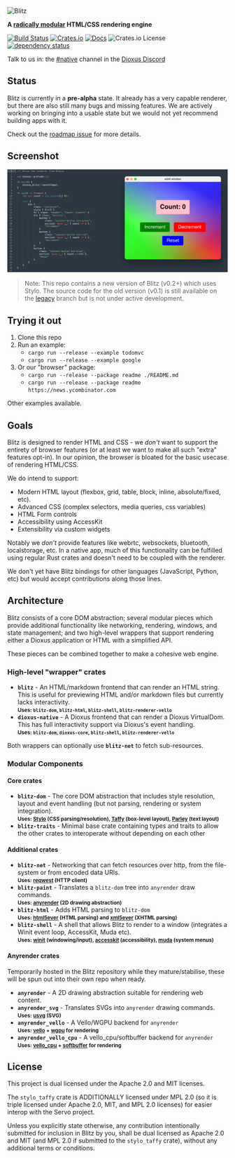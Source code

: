 <p>
<picture >
  <source media="(prefers-color-scheme: dark)" srcset="https://blitz-website.fly.dev/static/blitz-logo-with-text3-white.svg">
  <img height="70" alt="Blitz" src="https://blitz-website.fly.dev/static/blitz-logo-with-text3.svg">
</picture>
</p>

**A [radically modular](https://github.com/DioxusLabs/blitz?tab=readme-ov-file#architecture) HTML/CSS rendering engine**

[![Build Status](https://github.com/dioxuslabs/blitz/actions/workflows/ci.yml/badge.svg)](https://github.com/dioxuslabs/blitz/actions)
[![Crates.io](https://img.shields.io/crates/v/blitz.svg)](https://crates.io/crates/blitz)
[![Docs](https://docs.rs/blitz/badge.svg)](https://docs.rs/blitz)
![Crates.io License](https://img.shields.io/crates/l/blitz)
[![dependency status](https://deps.rs/repo/github/dioxuslabs/blitz/status.svg)](https://deps.rs/repo/github/dioxuslabs/blitz)

Talk to us in: the [#native](https://discord.gg/AnNPqT95pu) channel in the [Dioxus Discord](https://discord.gg/AnNPqT95pu)

## Status

Blitz is currently in a **pre-alpha** state. It already has a very capable renderer, but there are also still many bugs and missing features. We are actively working on bringing into a usable state but we would not yet recommend building apps with it.

Check out the [roadmap issue](https://github.com/DioxusLabs/blitz/issues/119) for more details. 

## Screenshot

![screenshot](https://raw.githubusercontent.com/DioxusLabs/screenshots/main/blitz/counter-example.png)


> Note: This repo contains a new version of Blitz (v0.2+) which uses Stylo. The source code for the old version (v0.1) is still available on the [legacy](https://github.com/DioxusLabs/blitz/tree/legacy) branch but is not under active development.


## Trying it out

1. Clone this repo
2. Run an example:
    - `cargo run --release --example todomvc`
    - `cargo run --release --example google`
3. Or our "browser" package:
    - `cargo run --release --package readme ./README.md`
    - `cargo run --release --package readme https://news.ycombinator.com`

Other examples available.

## Goals

Blitz is designed to render HTML and CSS - we *don't* want to support the entirety of browser features (or at least we want to make all such "extra" features opt-in). In our opinion, the browser is bloated for the basic usecase of rendering HTML/CSS.

We do intend to support:

- Modern HTML layout (flexbox, grid, table, block, inline, absolute/fixed, etc).
- Advanced CSS (complex selectors, media queries, css variables)
- HTML Form controls
- Accessibility using AccessKit
- Extensibility via custom widgets

Notably we *don't* provide features like webrtc, websockets, bluetooth, localstorage, etc. In a native app, much of this functionality can be fulfilled using regular Rust crates and doesn't need to be coupled with the renderer.

We don't yet have Blitz bindings for other languages (JavaScript, Python, etc) but would accept contributions along those lines.

## Architecture

Blitz consists of a core DOM abstraction; several modular pieces which provide additional functionality like networking, rendering, windows, and state management; and two high-level wrappers that support rendering either a Dioxus application or HTML with a simplified API.

These pieces can be combined together to make a cohesive web engine.

### High-level "wrapper" crates

- **`blitz`** - An HTML/markdown frontend that can render an HTML string. This is useful for previewing HTML and/or markdown files but currently lacks interactivity.
<br /><small><b>Uses: `blitz-dom`, `blitz-html`, `blitz-shell`, `blitz-renderer-vello`</b></small>
- **`dioxus-native`** - A Dioxus frontend that can render a Dioxus VirtualDom. This has full interactivity support via Dioxus's event handling.
<br /><small><b>Uses: `blitz-dom`, `dioxus-core`, `blitz-shell`, `blitz-renderer-vello`</b></small>

Both wrappers can optionally use <b>`blitz-net`</b> to fetch sub-resources.

### Modular Components

#### Core crates

- **`blitz-dom`** - The core DOM abstraction that includes style resolution, layout and event handling (but not parsing, rendering or system integration).
<br /><small><b>Uses: [Stylo](https://github.com/servo/stylo) (CSS parsing/resolution), [Taffy](https://github.com/DioxusLabs/taffy) (box-level layout), [Parley](https://github.com/linebender/parley) (text layout)</b></small>
- **`blitz-traits`** - Minimal base crate containing types and traits to allow the other crates to interoperate without depending on each other

#### Additional crates

- **`blitz-net`** -  Networking that can fetch resources over http, from the file-system or from encoded data URIs.
<br /><small><b>Uses: [reqwest](https://github.com/seanmonstar/reqwest) (HTTP client)</b></small>
- **`blitz-paint`** - Translates a `blitz-dom` tree into `anyrender` draw commands.
<br /><small><b>Uses: [anyrender](https://github.com/DioxusLabs/blitz/tree/main/packages/anyrender) (2D drawing abstraction)</b></small>
- **`blitz-html`** -  Adds HTML parsing to `blitz-dom`
<br /><small><b>Uses: [html5ever](https://github.com/servo/html5ever) (HTML parsing) and [xml5ever](https://github.com/servo/html5ever/tree/main/xml5ever) (XHTML parsing)</b></small>
- **`blitz-shell`** - A shell that allows Blitz to render to a window (integrates a Winit event loop, AccessKit, Muda etc).
<br /><small><b>Uses: [winit](https://github.com/rust-windowing/winit) (windowing/input), [accesskit](https://github.com/AccessKit/accesskit) (accessibility), [muda](https://github.com/tauri-apps/muda) (system menus)</b></small>

#### Anyrender crates

Temporarily hosted in the Blitz repository while they mature/stabilise, these will be spun out into their own repo when ready.

- **`anyrender`** - A 2D drawing abstraction suitable for rendering web content.
- **`anyrender_svg`** - Translates SVGs into `anyrender` drawing commands.
<br /><small><b>Uses: [usvg](https://github.com/linebender/resvg) (SVG)</b></small>
- **`anyrender_vello`** - A Vello/WGPU backend for `anyrender`
<br /><small><b>Uses: [vello](https://github.com/linebender/vello) + [wgpu](https://github.com/gfx-rs/wgpu) for rendering</b></small>
- **`anyrender_vello_cpu`** - A vello_cpu/softbuffer backend for `anyrender`
<br /><small><b>Uses: [vello_cpu](https://github.com/linebender/vello/sparse_strips/vello_cpu) + [softbuffer](https://github.com/rust-windowing/softbuffer) for rendering</b></small>


## License

This project is dual licensed under the Apache 2.0 and MIT licenses.

The `stylo_taffy` crate is ADDITIONALLY licensed under MPL 2.0 (so it is triple licensed under Apache 2.0, MIT, and MPL 2.0 licenses) for easier interop with the Servo project.

Unless you explicitly state otherwise, any contribution intentionally submitted for inclusion in Blitz by you, shall be dual licensed as Apache 2.0 and MIT (and MPL 2.0 if submitted to the `stylo_taffy` crate), without any additional terms or conditions.
